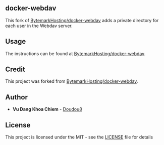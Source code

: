 ## docker-webdav

This fork of [BytemarkHosting/docker-webdav](https://github.com/BytemarkHosting/docker-webdav) adds a private directory for each user in the Webdav server.

## Usage

The instructions can be found at [BytemarkHosting/docker-webdav](https://github.com/BytemarkHosting/docker-webdav).

## Credit

This project was forked from [BytemarkHosting/docker-webdav](https://github.com/BytemarkHosting/docker-webdav).

## Author

- **Vu Dang Khoa Chiem** - [Doudou8](https://github.com/Doudou8)

## License

This project is licensed under the MIT - see the [LICENSE](https://github.com/Doudou8/docker-webdav/blob/master/LICENSE) file for details
